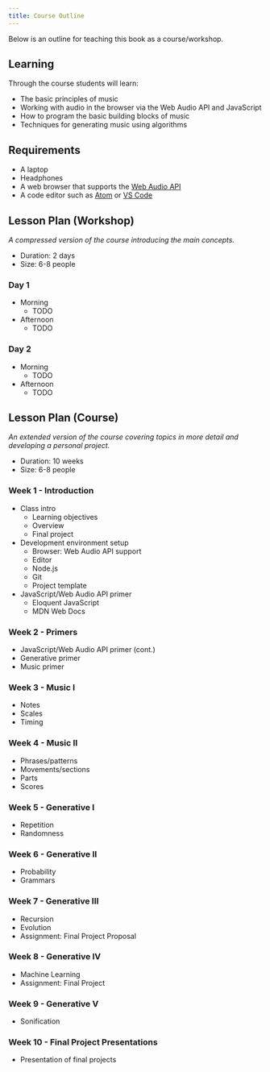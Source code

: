 ```yaml
---
title: Course Outline
---
```


Below is an outline for teaching this book as a course/workshop.

## Learning

Through the course students will learn:

- The basic principles of music
- Working with audio in the browser via the Web Audio API and JavaScript
- How to program the basic building blocks of music
- Techniques for generating music using algorithms

## Requirements

- A laptop
- Headphones
- A web browser that supports the
  [Web Audio API](https://caniuse.com/#feat=audio-api)
- A code editor such as [Atom](https://atom.io/) or
  [VS Code](https://code.visualstudio.com)

## Lesson Plan (Workshop)

_A compressed version of the course introducing the main concepts._

- Duration: 2 days
- Size: 6-8 people

### Day 1

- Morning
  - TODO
- Afternoon
  - TODO

### Day 2

- Morning
  - TODO
- Afternoon
  - TODO

## Lesson Plan (Course)

_An extended version of the course covering topics in more detail and developing
a personal project._

- Duration: 10 weeks
- Size: 6-8 people

### Week 1 - Introduction

- Class intro
  - Learning objectives
  - Overview
  - Final project
- Development environment setup
  - Browser: Web Audio API support
  - Editor
  - Node.js
  - Git
  - Project template
- JavaScript/Web Audio API primer
  - Eloquent JavaScript
  - MDN Web Docs

### Week 2 - Primers

- JavaScript/Web Audio API primer (cont.)
- Generative primer
- Music primer

### Week 3 - Music I

- Notes
- Scales
- Timing

### Week 4 - Music II

- Phrases/patterns
- Movements/sections
- Parts
- Scores

### Week 5 - Generative I

- Repetition
- Randomness

### Week 6 - Generative II

- Probability
- Grammars

### Week 7 - Generative III

- Recursion
- Evolution
- Assignment: Final Project Proposal

### Week 8 - Generative IV

- Machine Learning
- Assignment: Final Project

### Week 9 - Generative V

- Sonification

### Week 10 - Final Project Presentations

- Presentation of final projects
